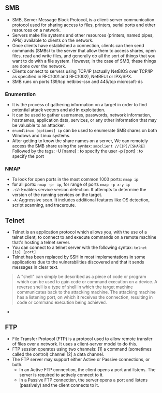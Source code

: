 ## SMB
- SMB, Server Message Block Protocol, is a client-server communication protocol used for sharing access to files, printers, serial ports and other resources on a network.
- Servers make file systems and other resources (printers, named pipes, APIs) available to clients on the network.
- Once clients have established a connection, clients can then send commands (SMBs) to the server that allow them to access shares, open files, read and write files, and generally do all the sort of things that you want to do with a file system. However, in the case of SMB, these things are done over the network.
- Clients connect to servers using TCP/IP (actually NetBIOS over TCP/IP as specified in RFC1001 and RFC1002), NetBEUI or IPX/SPX.
- SMB runs on ports 139/tcp netbios-ssn and 445/tcp microsoft-ds
  
### Enumeration
- It is the process of gathering information on a target in order to find potential attack vectors and aid in exploitation.
- It can be used to gather usernames, passwords, network information, hostnames, application data, services, or any other information that may be valuable to an attacker.
- `enum4linux [options] ip` can be used to enumerate SMB shares on both Windows and Linux systems.
- After getting to know the share names on a server, We can remotely access the SMB share using the syntax: `smbclient //[IP]/[SHARE]` Followed by the tags: -U [name] : to specify the user -p [port] : to specify the port

### NMAP
- To look for open ports in the most common 1000 ports: `nmap ip`
- for all ports: `nmap -p- ip`, for range of ports `nmap -p x-y ip`
- `-sV`: Enables service version detection. It attempts to determine the version of the running services on the target.
- `-A`: Aggressive scan. It includes additional features like OS detection, script scanning, and traceroute.

## Telnet
- Telnet is an application protocol which allows you, with the use of a telnet client, to connect to and execute commands on a remote machine that's hosting a telnet server.
- You can connect to a telnet server with the following syntax: `telnet [ip] [port]`
- Telnet has been replaced by SSH in most implementations in some applications due to the vulnerabilities discovered and that it sends messages in clear text.
> A "shell" can simply be described as a piece of code or program which can be used to gain code or command execution on a device. A reverse shell is a type of shell in which the target machine communicates back to the attacking machine. The attacking machine has a listening port, on which it receives the connection, resulting in code or command execution being achieved.
-

## FTP
- File Transfer Protocol (FTP) is a protocol used to allow remote transfer of files over a network. It uses a client-server model to do this.
- FTP session operates using two channels: [1] a command (sometimes called the control) channel [2] a data channel.
- The FTP server may support either Active or Passive connections, or both.
  - In an Active FTP connection, the client opens a port and listens. The server is required to actively connect to it. 
  - In a Passive FTP connection, the server opens a port and listens (passively) and the client connects to it. 

  
